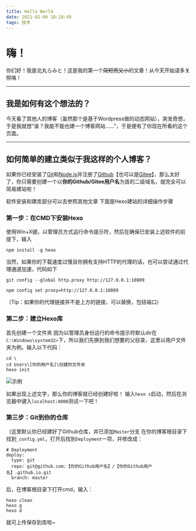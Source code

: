 ```yaml
---
title: Hello World
date: 2021-02-06 18:18:49
tags: 技术
---
```


# 嗨！

你们好！我是北丸らみと！这是我的第一个~~简短而又小~~的文章！从今天开始请多关照咯！

---

## 我是如何有这个想法的？

今天看了其他人的博客（虽然那个是基于Wordpress做的动态网站），突发奇想，于是我就想“诶？我能不能也建一个博客网站......”，于是便有了你现在所看的这个页面。

---

## 如何简单的建立类似于我这样的个人博客？

如果你已经安装了[Git](https://www.jianshu.com/p/bebba0d8038e)和[Node.js](https://www.jianshu.com/p/482d92aba48f)并注册了[Github](https://github.com/)【也可以是[Gitee](https://gitee.com/)】，那么太好了，你只需要创建一个以**你的Github/Gitee用户名**为首的二级域名，就完全可以简易建站啦！

软件安装和建库部分可以去参照其他文章 下面是Hexo建站的详细操作步骤

### 第一步：在CMD下安装Hexo

使用Win+X键，以管理员方式运行命令提示符，然后在确保已安装上述软件的前提下，输入

```
npm install -g hexo
```

当然，如果你的下载速度过慢且你拥有支持HTTP的代理的话，也可以尝试通过代理通道加速，代码如下

```
git config --global http.proxy http://127.0.0.1:10809
```

```
npm config set proxy=http://127.0.0.1:10809
```

（Tip：如果你的代理链接并不是上方的链接，可以替换，包括端口）

### 第二步：建立Hexo库

首先创建一个文件夹 因为以管理员身份运行的命令提示符默认dir在`C:\Windows\system32>`下，所以我们先换到我们想要的父目录，这里以用户文件夹为例。输入以下代码：

```
cd \ 
cd Users\[你的用户名]\创建的文件夹
hexo init
```

![示例](https://cdn.jsdelivr.net/gh/kitamaruramito/kitamaruramito.github.io/img/posta1-1.png)

如果出现上述文字，那么你的博客就已经创建好啦！
输入`hexo s`启动，然后在浏览器中键入`localhost:4000`测试一下吧！

### 第三步：Git到你的仓库

（这里默认你已经建好了Github仓库，并已添加`Master`分支
在你的博客根目录下找到`_config.yml`，打开后找到`Deployment`一项，并修改成：

```
# Deployment
deploy:
  type: git
  repo: git@github.com:【你的Github用户名】/【你的Github用户名】.github.io.git
  branch: master
```

后，在博客根目录下打开cmd，输入：

```
hexo clean
hexo g
hexo d
```

就可上传保存到库啦~
